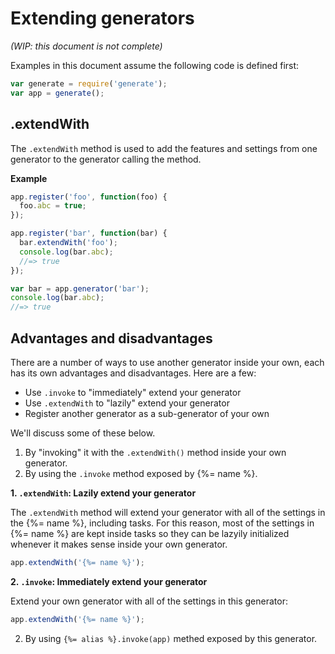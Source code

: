 # Extending generators

_(WIP: this document is not complete)_

Examples in this document assume the following code is defined first:

```js
var generate = require('generate');
var app = generate();
```

## .extendWith

The `.extendWith` method is used to add the features and settings from one generator to the generator calling the method.

**Example**

```js
app.register('foo', function(foo) {
  foo.abc = true;
});

app.register('bar', function(bar) {
  bar.extendWith('foo');
  console.log(bar.abc);
  //=> true
});

var bar = app.generator('bar');
console.log(bar.abc);
//=> true
```

## Advantages and disadvantages

There are a number of ways to use another generator inside your own, each has its own advantages and disadvantages. Here are a few:

- Use `.invoke` to "immediately" extend your generator
- Use `.extendWith` to "lazily" extend your generator
- Register another generator as a sub-generator of your own


We'll discuss some of these below.

1. By "invoking" it with the `.extendWith()` method inside your own generator.
2. By using the `.invoke` method exposed by {%= name %}.

**1. `.extendWith`: Lazily extend your generator**

The `.extendWith` method will extend your generator with all of the settings in the {%= name %}, including tasks. For this reason, most of the settings in {%= name %} are kept inside tasks so they can be lazyily initialized whenever it makes sense inside your own generator.

```js
app.extendWith('{%= name %}');
```

**2. `.invoke`: Immediately extend your generator**

Extend your own generator with all of the settings in this generator:

```js
app.extendWith('{%= name %}');
```

2. By using `{%= alias %}.invoke(app)` methed exposed by this generator.
